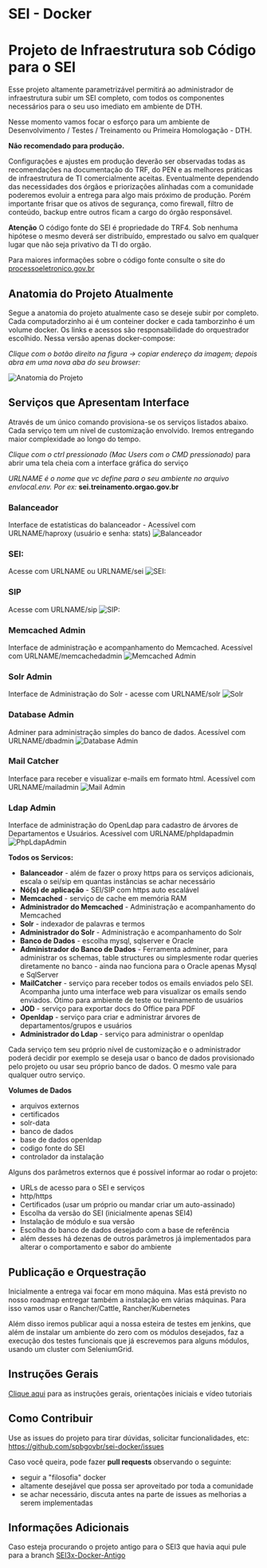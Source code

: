 # SEI - Docker


# Projeto de Infraestrutura sob Código para o SEI

Esse projeto altamente parametrizável permitirá ao administrador de infraestrutura subir um SEI completo, com todos os componentes necessários para o seu uso imediato em ambiente de DTH.

Nesse momento vamos focar o esforço para um ambiente de Desenvolvimento / Testes / Treinamento ou Primeira Homologação - DTH. 

**Não recomendado para produção.** 

Configurações e ajustes em produção deverão ser observadas todas as recomendações na documentação do TRF, do PEN e as melhores práticas de infraestrutura de TI comercialmente aceitas. Eventualmente dependendo das necessidades dos órgãos e priorizações alinhadas com a comunidade poderemos evoluir a entrega para algo mais próximo de produção. Porém importante frisar que os ativos de segurança, como firewall, filtro de conteúdo, backup entre outros ficam a cargo do órgão responsável. 

**Atenção** 
O código fonte do SEI é propriedade do TRF4. Sob nenhuma hipótese o mesmo deverá ser distribuído, emprestado ou salvo em qualquer lugar que não seja privativo da TI do orgão.

Para maiores informações sobre o código fonte consulte o site do [processoeletronico.gov.br](http://processoeletronico.gov.br)

## Anatomia do Projeto Atualmente

Segue a anatomia do projeto atualmente caso se deseje subir por completo. Cada computadorzinho ai é um conteiner docker e cada tamborzinho é um volume docker. Os links e acessos são responsabilidade do orquestrador escolhido. Nessa versão apenas docker-compose:

*Clique com o botão direito na figura -> copiar endereço da imagem; depois abra em uma nova aba do seu browser:*

![Anatomia do Projeto](https://github.com/spbgovbr/sei-docker-binarios/raw/main/docs/images/anatomia_01.jpeg)

## Serviços que Apresentam Interface

Através de um único comando provisiona-se os serviços listados abaixo. Cada serviço tem um nível de customização envolvido. Iremos entregando maior complexidade ao longo do tempo.

*Clique com o ctrl pressionado (Mac Users com o CMD pressionado)* para abrir uma tela cheia com a interface gráfica do serviço

*URLNAME é o nome que vc define para o seu ambiente no arquivo envlocal.env. Por ex:* **sei.treinamento.orgao.gov.br**

### Balanceador
Interface de estatísticas do balanceador - Acessível com URLNAME/haproxy (usuário e senha: stats)
![Balanceador](https://github.com/spbgovbr/sei-docker-binarios/raw/main/docs/images/servicePictures/haproxy.jpg)

### SEI: 
Acesse com URLNAME ou URLNAME/sei
![SEI:](https://github.com/spbgovbr/sei-docker-binarios/raw/main/docs/images/servicePictures/sei.jpg)


### SIP
Acesse com URLNAME/sip
![SIP:](https://github.com/spbgovbr/sei-docker-binarios/raw/main/docs/images/servicePictures/sip.jpg) 

### Memcached Admin
Interface de administração e acompanhamento do Memcached. Acessível com URLNAME/memcachedadmin
![Memcached Admin](https://github.com/spbgovbr/sei-docker-binarios/raw/main/docs/images/servicePictures/memcachedadmin.jpg)

### Solr Admin
Interface de Administração do Solr - acesse com URLNAME/solr
![Solr](https://github.com/spbgovbr/sei-docker-binarios/raw/main/docs/images/servicePictures/solradmin.jpg)

### Database Admin
Adminer para administração simples do banco de dados. Acessível com URLNAME/dbadmin
![Database Admin](https://github.com/spbgovbr/sei-docker-binarios/raw/main/docs/images/servicePictures/dbadmin.jpg)

### Mail Catcher
Interface para receber e visualizar e-mails em formato html. Acessível com URLNAME/mailadmin
![Mail Admin](https://github.com/spbgovbr/sei-docker-binarios/raw/main/docs/images/servicePictures/mailadmin.jpg)

### Ldap Admin
Interface de administração do OpenLdap para cadastro de árvores de Departamentos e Usuários. Acessível com URLNAME/phpldapadmin
![PhpLdapAdmin](https://github.com/spbgovbr/sei-docker-binarios/raw/main/docs/images/servicePictures/phpldapadmin.jpg)




**Todos os Servicos:**
- **Balanceador** - além de fazer o proxy https para os serviços adicionais, escala o sei/sip em quantas instâncias se achar necessário
- **Nó(s) de aplicação** - SEI/SIP com https auto escalável
- **Memcached** - serviço de cache em memória RAM
- **Administrador do Memcached** - Administração e acompanhamento do Memcached
- **Solr** - indexador de palavras e termos
- **Administrador do Solr** - Administração e acompanhamento do Solr
- **Banco de Dados** - escolha mysql, sqlserver e Oracle
- **Administrador do Banco de Dados** - Ferramenta adminer, para administrar os schemas, table structures ou simplesmente rodar queries diretamente no banco - ainda nao funciona para o Oracle apenas Mysql e SqlServer
- **MailCatcher** - serviço para receber todos os emails enviados pelo SEI. Acompanha junto uma interface web para visualizar os emails sendo enviados. Ótimo para ambiente de teste ou treinamento de usuários
- **JOD** - serviço para exportar docs do Office para PDF
- **Openldap** - serviço para criar e administrar árvores de departamentos/grupos e usuários
- **Administrador do Ldap** - serviço para administrar o openldap

Cada serviço tem seu próprio nível de customização e o administrador poderá decidir por exemplo se deseja usar o banco de dados provisionado pelo projeto ou usar seu próprio banco de dados.
O mesmo vale para qualquer outro serviço.

**Volumes de Dados**

- arquivos externos
- certificados
- solr-data
- banco de dados
- base de dados openldap
- codigo fonte do SEI
- controlador da instalação

Alguns dos parâmetros externos que é possível informar ao rodar o projeto:

- URLs de acesso para o SEI e serviços
- http/https
- Certificados (usar um próprio ou mandar criar um auto-assinado)
- Escolha da versão do SEI (inicialmente apenas SEI4)
- Instalação de módulo e sua versão
- Escolha do banco de dados desejado com a base de referência
- além desses há dezenas de outros parâmetros já implementados para alterar o comportamento e sabor do ambiente

## Publicação e Orquestração

Inicialmente a entrega vai focar em mono máquina. Mas está previsto no nosso roadmap entregar também a instalação em várias máquinas. Para isso vamos usar o Rancher/Cattle, Rancher/Kubernetes 

Além disso iremos publicar aqui a nossa esteira de testes em jenkins, que além de instalar um ambiente do zero com os módulos desejados, faz a execução dos testes funcionais que já escrevemos para alguns módulos, usando um cluster com SeleniumGrid.

## Instruções Gerais

[Clique aqui](docs/README.md) para as instruções gerais, orientações iniciais e vídeo tutoriais

## Como Contribuir

Use as issues do projeto para tirar dúvidas, solicitar funcionalidades, etc: https://github.com/spbgovbr/sei-docker/issues

Caso você queira, pode fazer **pull requests** observando o seguinte:
- seguir a "filosofia" docker
- altamente desejável que possa ser aproveitado por toda a comunidade
- se achar necessário, discuta antes na parte de issues as melhorias a serem implementadas

## Informações Adicionais
Caso esteja procurando o projeto antigo para o SEI3 que havia aqui pule para a branch [SEI3x-Docker-Antigo](https://github.com/spbgovbr/sei-docker-antigo)
